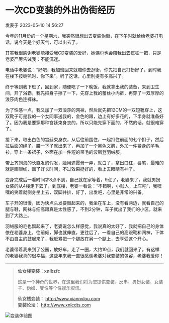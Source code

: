 # 一次CD变装的外出伪街经历

发表于 2023-05-10 14:56:27

今年的11月份的一个星期六，我突然很想出去变装伪街，在下午时就给给老婆打电话，说今天是个好天气，可以出去了。

其实我很感谢老婆能接受我CD变装的爱好，她偶尔也会陪我出去疯狂一把，只是老婆严厉告诫我：不能沉迷。

电话中老婆说：“好吧，我加班回来就陪你去逛街，你先把自己打扮好了，到时我在楼下按喇叭时，你下来”。听了这话，心里别提有多高兴了。

终于等到我下班了，回到家，随便吃了一下晚饭，我就拿出我的装备，来到卫生间，开了浴霸，我先把身子擦了一下，先穿上我的蕾丝小内裤，再穿了一双厚厚的浪莎肉色连裤袜。

为了性感一点，我又加了一双浪莎的网袜，然后就先把12CM的一双短靴穿上，这双靴子可是我的一个女同事送我的，金色的跟，边上有好多花的，下半身就准备好了。因为我是要穿那种宫廷束身衣的，所以只能先穿下面的，不然的话，就很难穿了。

接下来，取出白色的宫廷束身衣，从后往前围住，一起扣住前面的七个扣子，然后拉后面的绳子，腰一下子就出来了，再加了一个黑色文胸，外加一件紧身的羊毛衫，穿上一条裙子，外面在加一件短的带毛的波斯登羽绒服。

带上齐刘海的长直发的假发，脸用遮霞膏一弄，就白了，拿出口红，唇笔，最难的就是画眼线，画了好长时间，不过效果挺好的，看上去眼睛有神了。

变身完成后一看时间才8点不到，自己就在家等着，9点了，老婆来了，我就男扮女装的从4楼走下去了，到底楼，老婆一看说：“不错啊，小贱人，上车吧”，我嘿嘿的笑着就侧身坐上去，双脚并排，好了，出发吧，心里是非常的兴备。

车子开的很慢，因为快点头发要飘起来的，我坐在车上，没有看两边，就看自己的腿与鞋，网袜与细高跟真是太性感了，不到2分钟，车子就出了我们的小区，就来到了大路上。

羽绒服的毛也飘起来了，老婆说怎么样感觉，我说真的太好了，我就把自己的身体依在老婆身上，往前倾，脚也就伸直，更往后了，一看自己的高跟靴和网袜，下体不由自主的鼓起来了，我赶紧把一个腿放在另一个腿上，去享受这个开心。

老婆带着我来到了公园，放好车，走了一圈，大约10点，我们就回来了。有这样的老婆我真的很幸福，这些年来我一直很感谢老婆对我变装的包容，老婆我爱你！

---

> **仙女楼变装：xnlbzfc**
>
> 这是一个神奇的世界，在这里我们将为您提供变装、反串、男扮女装、女装子、伪娘、变性等个性娱乐资讯。
>
> **仙女楼变装：** http://www.xiannvlou.com  
> **变装论坛：** http://www.xnlcdts.com

![变装体验图](http://app/candidate/extent/suspicion.gif)